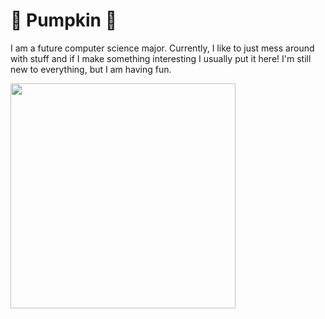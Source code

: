 
<h1> 🍂 Pumpkin 🍂 </h1>
<p>I am a future computer science major. Currently, I like to just mess around with stuff and if I make something interesting I usually put it here! I'm still new to everything, but I am having fun. </p>

<img align="center" src="https://github.com/Puumpkin/Puumpkin/blob/main/assets/bbb0a1afc77445da4484599a73de8c3e.gif" style="height: 360px;" />
